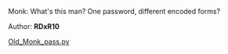 Monk: What's this man? One password, different encoded forms?

Author: **RDxR10**

[Old_Monk_pass.py](https://ctf.thecybergrabs.org/files/58f0e07f8e2d50344cda5eb3f52052cf/Old_Monk_pass.py?token=eyJ1c2VyX2lkIjoxMDU5LCJ0ZWFtX2lkIjo1MDMsImZpbGVfaWQiOjE0fQ.YTN25A.CgvsVlquCEA8ZRhSKlNzo5oMjoA)
